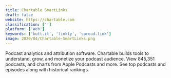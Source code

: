 ```yaml
---
title: Chartable SmartLinks
draft: false 
website: https://chartable.com
classification: ['']
platform: ['Web']
keywords: ['kutt.it', 'linkly', 'spread.link']
image: 2020/04/Chartable-SmartLinks.png
---
```

Podcast analytics and attribution software. Chartable builds tools to understand, grow, and monetize your podcast audience. View 845,351 podcasts, and charts from Apple Podcasts and more. See top podcasts and episodes along with historical rankings.
